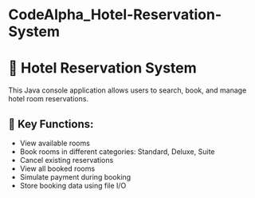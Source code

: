 # CodeAlpha_Hotel-Reservation-System


# 🏨 Hotel Reservation System

This Java console application allows users to search, book, and manage hotel room reservations.

## 📌 Key Functions:

- View available rooms
- Book rooms in different categories: Standard, Deluxe, Suite
- Cancel existing reservations
- View all booked rooms
- Simulate payment during booking
- Store booking data using file I/O
